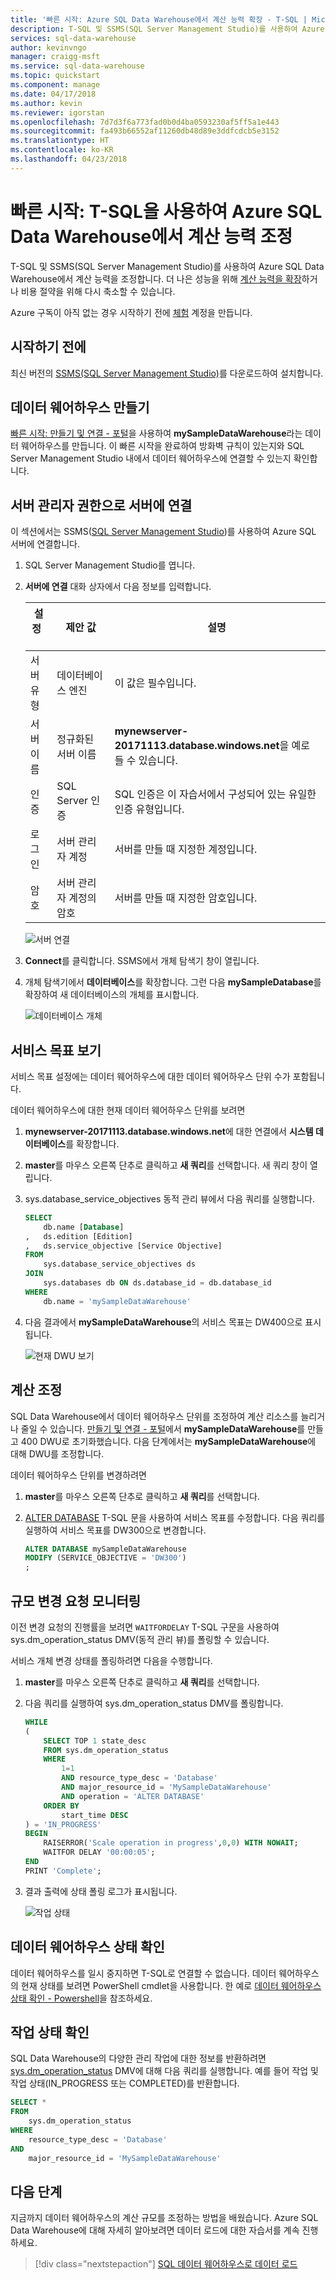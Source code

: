 ```yaml
---
title: '빠른 시작: Azure SQL Data Warehouse에서 계산 능력 확장 - T-SQL | Microsoft Docs'
description: T-SQL 및 SSMS(SQL Server Management Studio)를 사용하여 Azure SQL Data Warehouse에서 계산 능력을 조정합니다. 더 나은 성능을 위해 계산 능력을 확장하거나 비용 절감을 위해 다시 축소할 수 있습니다.
services: sql-data-warehouse
author: kevinvngo
manager: craigg-msft
ms.service: sql-data-warehouse
ms.topic: quickstart
ms.component: manage
ms.date: 04/17/2018
ms.author: kevin
ms.reviewer: igorstan
ms.openlocfilehash: 7d7d3f6a773fad0b0d4ba0593230af5ff5a1e443
ms.sourcegitcommit: fa493b66552af11260db48d89e3ddfcdcb5e3152
ms.translationtype: HT
ms.contentlocale: ko-KR
ms.lasthandoff: 04/23/2018
---
```

# <a name="quickstart-scale-compute-in-azure-sql-data-warehouse-using-t-sql"></a>빠른 시작: T-SQL을 사용하여 Azure SQL Data Warehouse에서 계산 능력 조정

T-SQL 및 SSMS(SQL Server Management Studio)를 사용하여 Azure SQL Data Warehouse에서 계산 능력을 조정합니다. 더 나은 성능을 위해 [계산 능력을 확장](sql-data-warehouse-manage-compute-overview.md)하거나 비용 절약을 위해 다시 축소할 수 있습니다. 

Azure 구독이 아직 없는 경우 시작하기 전에 [체험](https://azure.microsoft.com/free/) 계정을 만듭니다.

## <a name="before-you-begin"></a>시작하기 전에

최신 버전의 [SSMS(SQL Server Management Studio)](/sql/ssms/download-sql-server-management-studio-ssms.md)를 다운로드하여 설치합니다.
 
## <a name="create-a-data-warehouse"></a>데이터 웨어하우스 만들기

[빠른 시작: 만들기 및 연결 - 포털](create-data-warehouse-portal.md)을 사용하여 **mySampleDataWarehouse**라는 데이터 웨어하우스를 만듭니다. 이 빠른 시작을 완료하여 방화벽 규칙이 있는지와 SQL Server Management Studio 내에서 데이터 웨어하우스에 연결할 수 있는지 확인합니다.

## <a name="connect-to-the-server-as-server-admin"></a>서버 관리자 권한으로 서버에 연결

이 섹션에서는 SSMS([SQL Server Management Studio](/sql/ssms/download-sql-server-management-studio-ssms.md))를 사용하여 Azure SQL 서버에 연결합니다.

1. SQL Server Management Studio를 엽니다.

2. **서버에 연결** 대화 상자에서 다음 정보를 입력합니다.

   | 설정       | 제안 값 | 설명 | 
   | ------------ | ------------------ | ------------------------------------------------- | 
   | 서버 유형 | 데이터베이스 엔진 | 이 값은 필수입니다. |
   | 서버 이름 | 정규화된 서버 이름 | **mynewserver-20171113.database.windows.net**을 예로 들 수 있습니다. |
   | 인증 | SQL Server 인증 | SQL 인증은 이 자습서에서 구성되어 있는 유일한 인증 유형입니다. |
   | 로그인 | 서버 관리자 계정 | 서버를 만들 때 지정한 계정입니다. |
   | 암호 | 서버 관리자 계정의 암호 | 서버를 만들 때 지정한 암호입니다. |

    ![서버 연결](media/load-data-from-azure-blob-storage-using-polybase/connect-to-server.png)

4. **Connect**를 클릭합니다. SSMS에서 개체 탐색기 창이 열립니다. 

5. 개체 탐색기에서 **데이터베이스**를 확장합니다. 그런 다음 **mySampleDatabase**를 확장하여 새 데이터베이스의 개체를 표시합니다.

    ![데이터베이스 개체](media/create-data-warehouse-portal/connected.png) 

## <a name="view-service-objective"></a>서비스 목표 보기
서비스 목표 설정에는 데이터 웨어하우스에 대한 데이터 웨어하우스 단위 수가 포함됩니다. 

데이터 웨어하우스에 대한 현재 데이터 웨어하우스 단위를 보려면

1. **mynewserver-20171113.database.windows.net**에 대한 연결에서 **시스템 데이터베이스**를 확장합니다.
2. **master**를 마우스 오른쪽 단추로 클릭하고 **새 쿼리**를 선택합니다. 새 쿼리 창이 열립니다.
3. sys.database_service_objectives 동적 관리 뷰에서 다음 쿼리를 실행합니다. 

    ```sql
    SELECT
        db.name [Database]
    ,   ds.edition [Edition]
    ,   ds.service_objective [Service Objective]
    FROM
        sys.database_service_objectives ds
    JOIN
        sys.databases db ON ds.database_id = db.database_id
    WHERE 
        db.name = 'mySampleDataWarehouse'
    ```

4. 다음 결과에서 **mySampleDataWarehouse**의 서비스 목표는 DW400으로 표시됩니다. 

    ![현재 DWU 보기](media/quickstart-scale-compute-tsql/view-current-dwu.png)


## <a name="scale-compute"></a>계산 조정
SQL Data Warehouse에서 데이터 웨어하우스 단위를 조정하여 계산 리소스를 늘리거나 줄일 수 있습니다. [만들기 및 연결 - 포털](create-data-warehouse-portal.md)에서 **mySampleDataWarehouse**를 만들고 400 DWU로 초기화했습니다. 다음 단계에서는 **mySampleDataWarehouse**에 대해 DWU를 조정합니다.

데이터 웨어하우스 단위를 변경하려면

1. **master**를 마우스 오른쪽 단추로 클릭하고 **새 쿼리**를 선택합니다.
2. [ALTER DATABASE](/sql/t-sql/statements/alter-database-azure-sql-database) T-SQL 문을 사용하여 서비스 목표를 수정합니다. 다음 쿼리를 실행하여 서비스 목표를 DW300으로 변경합니다. 

    ```Sql
    ALTER DATABASE mySampleDataWarehouse
    MODIFY (SERVICE_OBJECTIVE = 'DW300')
    ;
    ```

## <a name="monitor-scale-change-request"></a>규모 변경 요청 모니터링
이전 변경 요청의 진행률을 보려면 `WAITFORDELAY` T-SQL 구문을 사용하여 sys.dm_operation_status DMV(동적 관리 뷰)를 폴링할 수 있습니다.

서비스 개체 변경 상태를 폴링하려면 다음을 수행합니다.

1. **master**를 마우스 오른쪽 단추로 클릭하고 **새 쿼리**를 선택합니다.
2. 다음 쿼리를 실행하여 sys.dm_operation_status DMV를 폴링합니다.

    ```sql
    WHILE 
    (
        SELECT TOP 1 state_desc
        FROM sys.dm_operation_status
        WHERE 
            1=1
            AND resource_type_desc = 'Database'
            AND major_resource_id = 'MySampleDataWarehouse'
            AND operation = 'ALTER DATABASE'
        ORDER BY
            start_time DESC
    ) = 'IN_PROGRESS'
    BEGIN
        RAISERROR('Scale operation in progress',0,0) WITH NOWAIT;
        WAITFOR DELAY '00:00:05';
    END
    PRINT 'Complete';
    ```
3. 결과 출력에 상태 폴링 로그가 표시됩니다.

    ![작업 상태](media/quickstart-scale-compute-tsql/polling-output.png)

## <a name="check-data-warehouse-state"></a>데이터 웨어하우스 상태 확인

데이터 웨어하우스를 일시 중지하면 T-SQL로 연결할 수 없습니다. 데이터 웨어하우스의 현재 상태를 보려면 PowerShell cmdlet을 사용합니다. 한 예로 [데이터 웨어하우스 상태 확인 - Powershell](quickstart-scale-compute-powershell.md#check-data-warehouse-state)을 참조하세요. 

## <a name="check-operation-status"></a>작업 상태 확인

SQL Data Warehouse의 다양한 관리 작업에 대한 정보를 반환하려면 [sys.dm_operation_status](/sql/relational-databases/system-dynamic-management-views/sys-dm-operation-status-azure-sql-database) DMV에 대해 다음 쿼리를 실행합니다. 예를 들어 작업 및 작업 상태(IN_PROGRESS 또는 COMPLETED)를 반환합니다.

```sql
SELECT *
FROM
    sys.dm_operation_status
WHERE
    resource_type_desc = 'Database'
AND 
    major_resource_id = 'MySampleDataWarehouse'
```


## <a name="next-steps"></a>다음 단계
지금까지 데이터 웨어하우스의 계산 규모를 조정하는 방법을 배웠습니다. Azure SQL Data Warehouse에 대해 자세히 알아보려면 데이터 로드에 대한 자습서를 계속 진행하세요.

> [!div class="nextstepaction"]
>[SQL 데이터 웨어하우스로 데이터 로드](load-data-from-azure-blob-storage-using-polybase.md)

